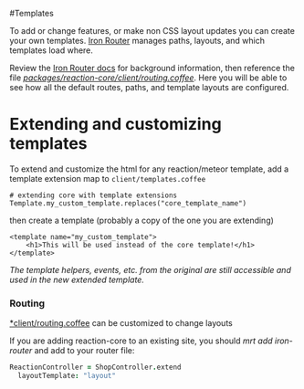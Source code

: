 #Templates

To add or change features, or make non CSS layout updates you can create your own templates.  [Iron Router](https://github.com/EventedMind/iron-router) manages paths, layouts, and which templates load where.

Review the [Iron Router docs](https://github.com/EventedMind/iron-router/blob/devel/DOCS.md) for background information, then reference the file [*packages/reaction-core/client/routing.coffee*](https://github.com/ongoworks/reaction-core/blob/master/client/routing.coffee). Here you will be able to see how all the default routes, paths, and template layouts are configured.

# Extending and customizing templates

To extend and customize the html for any reaction/meteor template, add a template extension map to `client/templates.coffee` 

```
# extending core with template extensions
Template.my_custom_template.replaces("core_template_name")

```

then create a template (probably a copy of the one you are extending)

```
<template name="my_custom_template">
    <h1>This will be used instead of the core template!</h1>
</template>
```

*The template helpers, events, etc. from the original are still accessible and used in the new extended template.*

### Routing

[*client/routing.coffee](https://github.com/ongoworks/reaction/blob/master/client/routing.coffee) can be customized 
to change layouts

If you are adding reaction-core to an existing site, you should *mrt add iron-router* and add to your router file:

```coffeescript
ReactionController = ShopController.extend
  layoutTemplate: "layout"
```
